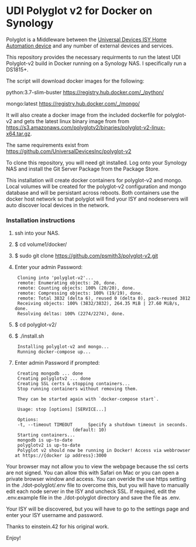 # UDI Polyglot v2 for Docker on Synology

Polyglot is a Middleware between the [Universal Devices ISY Home Automation device](http://www.universal-devices.com/) and any number of external devices and services. 

This repository provides the necessary requirments to run the latest UDI Polyglot-v2 build in Docker running on a Synology NAS. I specifically run a DS1815+.

The script will download docker images for the following: 

python:3.7-slim-buster https://registry.hub.docker.com/_/python/

mongo:latest https://registry.hub.docker.com/_/mongo/

It will also create a docker image from the included dockerfile for polyglot-v2 and gets the latest linux binary image from from https://s3.amazonaws.com/polyglotv2/binaries/polyglot-v2-linux-x64.tar.gz.

The same requirements exist from https://github.com/UniversalDevicesInc/polyglot-v2

To clone this repository, you will need git installed. Log onto your Synology NAS and install the Git Server Package from the Package Store.

This installation will create docker containers for polyglot-v2 and mongo. Local volumes will be created for the polyglot-v2 configuration and mongo database and will be persistant across reboots. Both containers use the docker host network so that polyglot will find your ISY and nodeservers will auto discover local devices in the network.

### Installation instructions

1) ssh into your NAS.

2) $ cd volume1/docker/

3) $ sudo git clone https://github.com/psmith3/polyglot-v2.git

4) Enter your admin Password: 

		Cloning into 'polyglot-v2'...
		remote: Enumerating objects: 20, done.
		remote: Counting objects: 100% (20/20), done.
		remote: Compressing objects: 100% (19/19), done.
		remote: Total 3832 (delta 6), reused 0 (delta 0), pack-reused 3812
		Receiving objects: 100% (3832/3832), 264.35 MiB | 27.60 MiB/s, done.
		Resolving deltas: 100% (2274/2274), done.

5) $ cd polyglot-v2/

6) $ ./install.sh 

		Installing polyglot-v2 and mongo...
		Running docker-compose up...

7) Enter admin Password if prompted:

		Creating mongodb ... done
		Creating polyglotv2 ... done
		Creating SSL certs & stopping containers...
		Stop running containers without removing them.

		They can be started again with `docker-compose start`.

		Usage: stop [options] [SERVICE...]

		Options:
  		-t, --timeout TIMEOUT      Specify a shutdown timeout in seconds.
                             (default: 10)
		Starting containers...
		mongodb is up-to-date
		polyglotv2 is up-to-date
		Polyglot v2 should now be running in Docker! Access via webbrowser at https://{docker ip address}:3000
		
Your browser may not allow you to view the webpage because the ssl certs are not signed. You can allow this with Safari on Mac or you can open a private browser window and access. You can overide the use https setting in the ./dot-polyglot/.env file to overcome this, but you will have to manually edit each node server in the ISY and uncheck SSL. If required, edit the .env.example file in the ./dot-polyglot directory and save the file as .env.

Your ISY will be discovered, but you will have to go to the settings page and enter your ISY username and password.

Thanks to einstein.42 for his original work. 

Enjoy!
